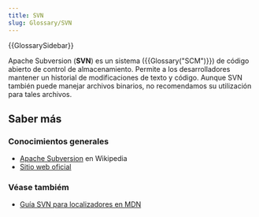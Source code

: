 ```yaml
---
title: SVN
slug: Glossary/SVN
---
```


{{GlossarySidebar}}

Apache Subversion (**SVN**) es un sistema ({{Glossary("SCM")}}) de código abierto de control de almacenamiento. Permite a los desarrolladores mantener un historial de modificaciones de texto y código. Aunque SVN también puede manejar archivos binarios, no recomendamos su utilización para tales archivos.

## Saber más

### Conocimientos generales

- [Apache Subversion](<https://es.wikipedia.org/wiki/Subversion_(software)>) en Wikipedia
- [Sitio web oficial](https://subversion.apache.org/)

### Véase tambiém

- [Guía SVN para localizadores en MDN](/es/docs/Mozilla/Localization/SVN_guide_for_localizers)

